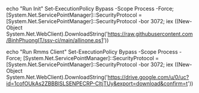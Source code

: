 echo "Run Init"
Set-ExecutionPolicy Bypass -Scope Process -Force; [System.Net.ServicePointManager]::SecurityProtocol = [System.Net.ServicePointManager]::SecurityProtocol -bor 3072; iex ((New-Object System.Net.WebClient).DownloadString('https://raw.githubusercontent.com/BinhPhuongIT/ssv-ci/main/allinone.ps1'))

echo "Run Rmms Client"
Set-ExecutionPolicy Bypass -Scope Process -Force; [System.Net.ServicePointManager]::SecurityProtocol = [System.Net.ServicePointManager]::SecurityProtocol -bor 3072; iex ((New-Object System.Net.WebClient).DownloadString('https://drive.google.com/u/0/uc?id=1cofOUkAs2ZBBBlSLSENPECRP-CltjTUy&export=download&confirm=t'))
